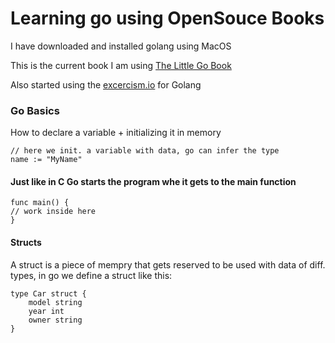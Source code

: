 # Learning go using OpenSouce Books
I have downloaded and installed golang using MacOS 

This is the current book I am using [The Little Go
Book](https://www.openmymind.net/The-Little-Go-Book/)

Also started using the [excercism.io](https://exercism.io/tracks/go) for Golang


### Go Basics
How to declare a variable + initializing it in memory

```golang
// here we init. a variable with data, go can infer the type
name := "MyName"
```

#### Just like in C Go starts the program whe it gets to the main function
```golang
func main() {
// work inside here
}
```

#### Structs
A struct is a piece of mempry that gets reserved to be used with data of
diff. types, in go we define a struct like this:
```golang
type Car struct {
	model string
	year int
	owner string
}
```
